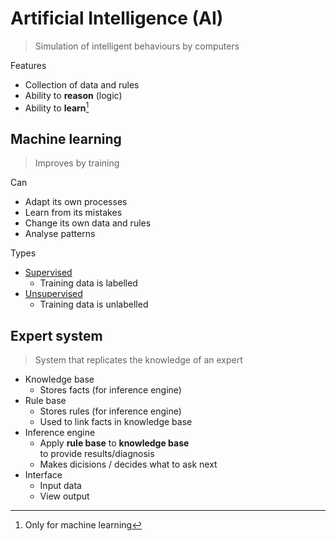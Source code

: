 # Artificial Intelligence (AI)

> Simulation of intelligent behaviours by computers

<p></p>
Features

-   Collection of data and rules
-   Ability to **reason** (logic)
-   Ability to **learn**[^1]

## Machine learning

> Improves by training

<p></p>
Can

-   Adapt its own processes
-   Learn from its mistakes
-   Change its own data and rules
-   Analyse patterns

<p></p>
Types

-   [Supervised](../misc/machine-learning/types.md#supervised-learning)
    -   Training data is labelled
-   [Unsupervised](../misc/machine-learning/types.md#unsupervised-learning)
    -   Training data is unlabelled

## Expert system

> System that replicates the knowledge of an expert

-   Knowledge base
    -   Stores facts (for inference engine)
-   Rule base
    -   Stores rules (for inference engine)
    -   Used to link facts in knowledge base
-   Inference engine
    -   Apply **rule base** to **knowledge base** \
        to provide results/diagnosis
    -   Makes dicisions / decides what to ask next
-   Interface
    -   Input data
    -   View output

[^1]: Only for machine learning

